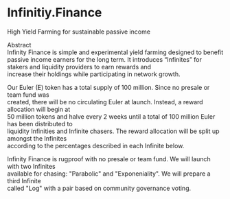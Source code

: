 # Infinitiy.Finance
High Yield Farming for sustainable passive income

Abstract  
Infinity   Finance   is   simple   and   experimental   yield   farming   designed   to   benefit   passive income earners
for   the   long   term.   It   introduces   “Infinites”   for   stakers   and   liquidity   providers   to   earn   rewards   and  
increase   their   holdings   while   participating   in   network   growth.  
 
Our   Euler   (E)   token   has   a   total   supply   of   100 million.   Since   no   presale   or   team   fund   was  
created,   there   will   be   no   circulating   Euler   at   launch.   Instead,   a   reward   allocation   will   begin   at  
50 million   tokens   and   halve   every   2   weeks   until   a   total   of   100 million   Euler   has   been   distributed   to  
liquidity   Infinities   and   Infinite   chasers.   The   reward   allocation   will   be   split   up   amongst   the   Infinites  
according   to   the   percentages   described   in   each   Infinite   below.  
 
Infinity   Finance   is   rugproof   with   no   presale   or   team   fund.   We   will   launch   with   two   Infinites  
available   for   chasing:  "Parabolic"    and   "Exponeniality".   We   will   prepare   a   third   Infinite  
called     "Log"    with   a   pair   based   on   community   governance   voting.
